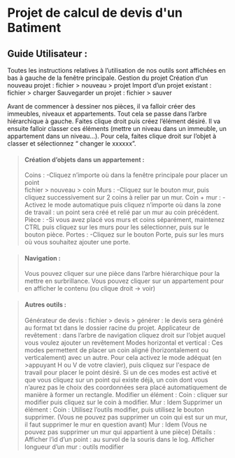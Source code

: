 <h1>Projet de calcul de devis d'un Batiment</h1>
<h2>Guide Utilisateur : </h2>


Toutes les instructions relatives à l’utilisation de nos outils sont affichées en bas à gauche de la fenêtre principale.
Gestion du projet
Création d’un nouveau projet : fichier > nouveau > projet
Import d’un projet existant : fichier > charger 
Sauvegarder un projet : fichier > sauver

Avant de commencer à dessiner nos pièces, il va falloir créer des immeubles, niveaux et appartements. Tout cela se passe dans l’arbre hiérarchique à gauche. Faites clique droit puis créez l’élément désiré. Il va ensuite falloir classer ces éléments (mettre un niveau dans un immeuble, un appartement dans un niveau…). Pour cela, faites clique droit sur l’objet à classer et sélectionnez “ changer le xxxxxx”.

> #### Création d’objets dans un appartement : 
>Coins : 
>-Cliquez n’importe où dans la fenêtre principale pour placer un point<br>
fichier > nouveau > coin
>Murs : 
>-Cliquez sur le bouton mur, puis cliquez successivement sur 2 coins à relier par un mur.</li>
>Coin + mur : 
>-Activez le mode automatique puis cliquez n’importe où dans la zone de travail : un point sera créé et relié par un mur au coin précédent.
>Pièce : 
>-Si vous avez placé vos murs et coins séparément, maintenez CTRL puis cliquez sur les murs pour les sélectionner, puis sur le bouton pièce.
>Portes : 
>-Cliquez sur le bouton Porte, puis  sur les murs où vous souhaitez ajouter une porte.

> #### Navigation : 
>Vous pouvez cliquer sur une pièce dans l’arbre hiérarchique pour la mettre en surbrillance.
>Vous pouvez cliquer sur un appartement pour en afficher le contenu (ou clique droit → voir)

> #### Autres outils : 
>Générateur de devis : fichier > devis > générer : le devis sera généré au format txt dans le dossier racine du projet.
>Applicateur de revêtement : dans l’arbre de navigation cliquez droit sur l’objet auquel vous voulez ajouter un revêtement 
>Modes horizontal et vertical : Ces modes permettent de placer un coin aligné (horizontalement ou verticalement)  avec un autre. Pour cela activez le mode adéquat (en >appuyant H ou V de votre clavier), puis cliquez sur l'espace de travail pour placer le point désiré. Si un de ces modes est activé et que vous cliquez sur un point qui  existe déjà, un coin dont vous n’aurez pas le choix des coordonnées sera placé automatiquement de manière à former un rectangle.
>Modifier un élément : 
>Coin : cliquer sur modifier puis cliquez sur le coin à modifier.
>Mur : Idem
>Supprimer un élément : 
>Coin : Utilisez l’outils modifier, puis utilisez le bouton supprimer. (Vous ne pouvez pas supprimer un coin qui est sur un mur, il faut supprimer le mur en question avant)
>Mur : Idem (Vous ne pouvez pas supprimer un mur qui appartient à une pièce)
>Détails : 
>Afficher l’id d’un point : au survol de la souris dans le log.
>Afficher longueur d’un mur : outils modifier
